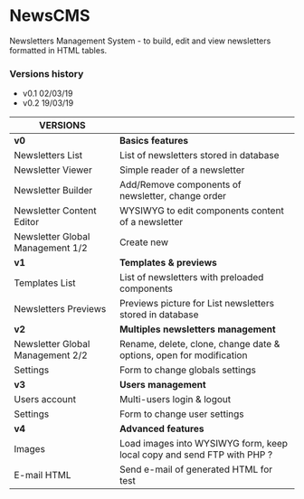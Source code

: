 NewsCMS
=======
Newsletters Management System - to build, edit and view newsletters formatted in HTML tables.

### Versions history
  * v0.1 02/03/19
  * v0.2 19/03/19

| VERSIONS                         |                                                                        |
|----------------------------------|------------------------------------------------------------------------|
| **v0**                           | **Basics features**                                                    |
| Newsletters List                 | List of newsletters stored in database                                 |
| Newsletter Viewer                | Simple reader of a newsletter                                          |
| Newsletter Builder               | Add/Remove components of newsletter, change order                      |
| Newsletter Content Editor        | WYSIWYG to edit components content of a newsletter                     |
| Newsletter Global Management 1/2 | Create new                                                             |
| **v1**                           | **Templates & previews**                                               |
| Templates List                   | List of newsletters with preloaded components                          |
| Newsletters Previews             | Previews picture for List newsletters stored in database               |
| **v2**                           | **Multiples newsletters management**                                   |
| Newsletter Global Management 2/2 | Rename, delete, clone, change date & options, open for modification    |
| Settings                         | Form to change globals settings                                        |
| **v3**                           | **Users management**                                                   |
| Users account                    | Multi-users login & logout                                             |
| Settings                         | Form to change user settings                                           |
| **v4**                           | **Advanced features**                                                  |
| Images                           | Load images into WYSIWYG form, keep local copy and send FTP with PHP ? |
| E-mail HTML                      | Send e-mail of generated HTML for test                                 |
